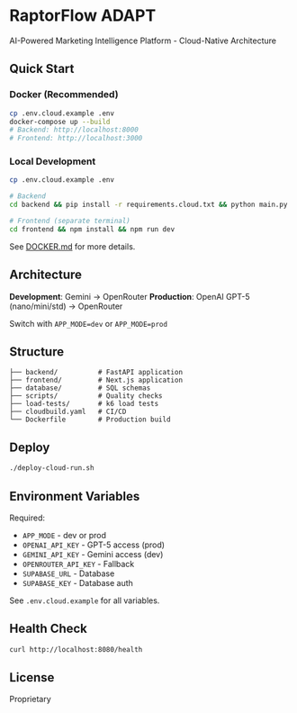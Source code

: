 # RaptorFlow ADAPT

AI-Powered Marketing Intelligence Platform - Cloud-Native Architecture

## Quick Start

### Docker (Recommended)
```bash
cp .env.cloud.example .env
docker-compose up --build
# Backend: http://localhost:8000
# Frontend: http://localhost:3000
```

### Local Development
```bash
cp .env.cloud.example .env

# Backend
cd backend && pip install -r requirements.cloud.txt && python main.py

# Frontend (separate terminal)
cd frontend && npm install && npm run dev
```

See [DOCKER.md](DOCKER.md) for more details.

## Architecture

**Development**: Gemini → OpenRouter
**Production**: OpenAI GPT-5 (nano/mini/std) → OpenRouter

Switch with `APP_MODE=dev` or `APP_MODE=prod`

## Structure

```
├── backend/          # FastAPI application
├── frontend/         # Next.js application
├── database/         # SQL schemas
├── scripts/          # Quality checks
├── load-tests/       # k6 load tests
├── cloudbuild.yaml   # CI/CD
└── Dockerfile        # Production build
```

## Deploy

```bash
./deploy-cloud-run.sh
```

## Environment Variables

Required:
- `APP_MODE` - dev or prod
- `OPENAI_API_KEY` - GPT-5 access (prod)
- `GEMINI_API_KEY` - Gemini access (dev)
- `OPENROUTER_API_KEY` - Fallback
- `SUPABASE_URL` - Database
- `SUPABASE_KEY` - Database auth

See `.env.cloud.example` for all variables.

## Health Check

```bash
curl http://localhost:8080/health
```

## License

Proprietary
